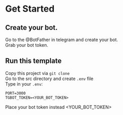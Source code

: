# Get Started

## Create your bot.
Go to the @BotFather in telegram and create your bot. \
Grab your bot token.

## Run this template
Copy this project via `git clone` \
Go to the src directory and create `.env` file \
Type in your `.env`:
```
PORT=3000
TGBOT_TOKEN=<YOUR_BOT_TOKEN>
```
Place your bot token instead <YOUR_BOT_TOKEN>

